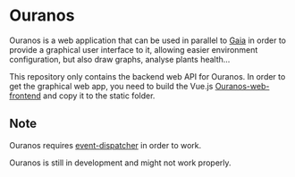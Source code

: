 Ouranos
=======

Ouranos is a web application that can be used in parallel to 
[Gaia](https://gitlab.com/eupla/gaia.git) in order to provide a graphical user
interface to it, allowing easier environment configuration, but also draw graphs,
analyse plants health...

This repository only contains the backend web API for Ouranos. In order to
get the graphical web app, you need to build the Vue.js 
[Ouranos-web-frontend](#) and copy it to the static folder.

Note
----
Ouranos requires [event-dispatcher](https://gitlab.com/eupla/dispatcher.git) in 
order to work.

Ouranos is still in development and might not work properly.
